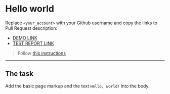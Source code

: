 # Hello world
Replace `<your_account>` with your Github username and copy the links to Pull Request description:
- [DEMO LINK](https://tecHamster.github.io/layout_hello-world/)
- [TEST REPORT LINK](https://tecHamster.github.io/layout_hello-world/report/html_report/)

> Follow [this instructions](https://mate-academy.github.io/layout_task-guideline/#how-to-solve-the-layout-tasks-on-github)
___

## The task 
Add the basic page markup and the text `Hello, world!` into the body.
